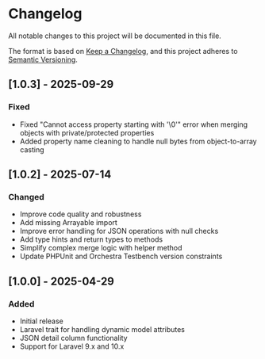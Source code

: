 # Changelog

All notable changes to this project will be documented in this file.

The format is based on [Keep a Changelog](https://keepachangelog.com/en/1.0.0/),
and this project adheres to [Semantic Versioning](https://semver.org/spec/v2.0.0.html).

## [1.0.3] - 2025-09-29
### Fixed
- Fixed "Cannot access property starting with '\0'" error when merging objects with private/protected properties
- Added property name cleaning to handle null bytes from object-to-array casting

## [1.0.2] - 2025-07-14
### Changed
- Improve code quality and robustness
- Add missing Arrayable import
- Improve error handling for JSON operations with null checks
- Add type hints and return types to methods
- Simplify complex merge logic with helper method
- Update PHPUnit and Orchestra Testbench version constraints

## [1.0.0] - 2025-04-29
### Added
- Initial release
- Laravel trait for handling dynamic model attributes
- JSON detail column functionality
- Support for Laravel 9.x and 10.x 